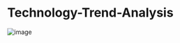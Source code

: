 # Technology-Trend-Analysis

![image](https://user-images.githubusercontent.com/107218478/184250082-04ab6156-b659-4692-b05f-9d1bb905a6e2.png)
